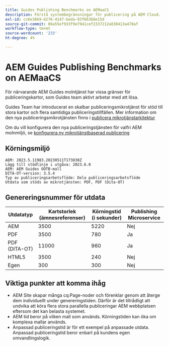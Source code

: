 ```yaml
---
title: Guides Publishing Benchmarks on AEMaaCS
description: Förstå systembegränsningar för publicering på AEM Cloud.
exl-id: cc6e38b9-6276-4147-beda-93f66368e15d
source-git-commit: 06a55ef933f9e7941cef2337212a830413a478af
workflow-type: tm+mt
source-wordcount: '233'
ht-degree: 4%

---
```


# AEM Guides Publishing Benchmarks on AEMaaCS

För närvarande AEM Guides molntjänst har vissa gränser för publiceringskartor, som Guides team aktivt arbetar med att lösa.

Guides Team har introducerat en skalbar publiceringsmikrotjänst för stöd till stora kartor och flera samtidiga publiceringstillfällen. Mer information om den nya publiceringsmikrotjänsten finns i [publicera mikrotjänstarkitektur](publish-microservice-architecture-and-performance.md)

Om du vill konfigurera den nya publiceringstjänsten för valfri AEM molnmiljö, se [konfigurera ny mikrotjänstbaserad publicering](configure-microservices.md)


## Körningsmiljö

    AEM: 2023.5.11983.20230511T173830Z
    Lägg till stödlinje i utgåva: 2023.6.0
    AEM: AEM Guides OOTB-mall
    DITA-OT-version: 3.5.4
    Typ av publiceringsarbetsflöde: Dela publiceringsarbetsflöde
    Utdata som stöds av mikrotjänsten: PDF, PDF (Dita-OT)

## Genereringsnummer för utdata

| Utdatatyp | Kartstorlek (ämnesreferenser) | Körningstid (i sekunder) | Publishing Microservice |
|---------------|------------------------------|----------------------------|-----------------------|
| AEM | 3500 | 5220 | Nej |
| PDF | 3500 | 780 | Ja |
| PDF (DITA-OT) | 11000 | 960 | Ja |
| HTML5 | 3500 | 240 | Nej |
| Egen | 300 | 300 | Nej |

## Viktiga punkter att komma ihåg

- AEM Site skapar många cq:Page-noder och förenklar genom att återge dem individuellt under genereringstiden. Därför är det tillrådligt att undvika att köra flera stora parallella publiceringar AEM webbplatsen eftersom det kan belasta systemet.
- AEM tid beror på vilken mall som används. Körningstiden kan öka om komplexa mallar används.
- Anpassad publiceringstid är för ett exempel på anpassade utdata. Anpassad publiceringstid beror enbart på kundens egen omvandlingslogik.
